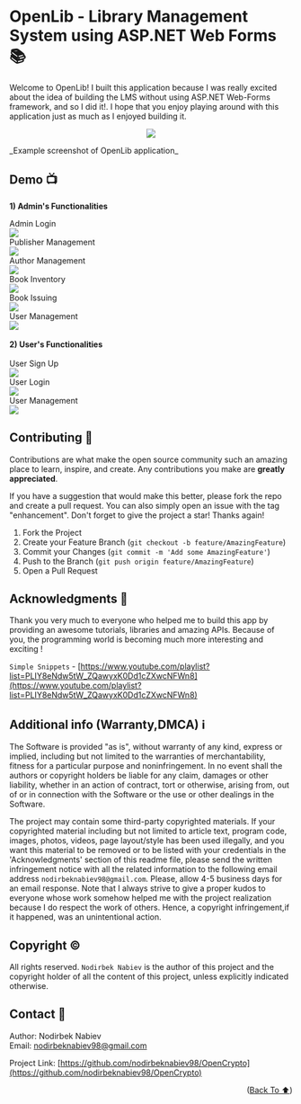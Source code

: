 <a name="readme-top"></a>

# OpenLib - Library Management System using ASP.NET Web Forms 📚

Welcome to OpenLib! I built this application because I was really excited about the idea of building the LMS without using ASP.NET Web-Forms framework, and so I did it!. I hope that you enjoy playing around with this application just as much as I enjoyed building it.
<p align="center">
<img src="WebApplication1\gifs\project_demo\homepage.gif" style ="align: center;">
</p>
_Example screenshot of OpenLib application_

## Demo 📺
**1) Admin's Functionalities**

Admin Login  </br>
<img src="WebApplication1\gifs\project_demo\admin_login.gif"> </br>
Publisher Management </br>
<img src="WebApplication1\gifs\project_demo\Publisher Details.gif"> </br>
Author Management </br>
<img src="WebApplication1\gifs\project_demo\Author Details.gif"> </br>
Book Inventory </br>
<img src="WebApplication1\gifs\project_demo\Book Inventory.gif"> </br>
Book Issuing </br>
<img src="WebApplication1\gifs\project_demo\Book Issuing.gif"> </br>
User Management </br>
<img src="WebApplication1\gifs\project_demo\User Managment.gif"> </br>
 </br>
**2) User's Functionalities** </br>
 </br>
User Sign Up </br>
<img src="WebApplication1\gifs\project_demo\User Sign Up.gif"> </br>
User Login </br>
<img src="WebApplication1\gifs\project_demo\User Login.gif"> </br>
User Management </br>
<img src="WebApplication1\gifs\project_demo\Profile Management.gif"> </br>

## Contributing 🌟

Contributions are what make the open source community such an amazing place to learn, inspire, and create. Any contributions you make are **greatly appreciated**.

If you have a suggestion that would make this better, please fork the repo and create a pull request. You can also simply open an issue with the tag "enhancement".
Don't forget to give the project a star! Thanks again!

1. Fork the Project
2. Create your Feature Branch (`git checkout -b feature/AmazingFeature`)
3. Commit your Changes (`git commit -m 'Add some AmazingFeature'`)
4. Push to the Branch (`git push origin feature/AmazingFeature`)
5. Open a Pull Request

## Acknowledgments 🧡

Thank you very much to everyone who helped me to build this app by providing an awesome tutorials, libraries and amazing APIs.
Because of you, the programming world is becoming much more interesting and exciting !

`Simple Snippets` - [https://www.youtube.com/playlist?list=PLIY8eNdw5tW_ZQawyxK0Dd1cZXwcNFWn8](https://www.youtube.com/playlist?list=PLIY8eNdw5tW_ZQawyxK0Dd1cZXwcNFWn8)

## Additional info (Warranty,DMCA) ℹ️

The Software is provided "as is", without warranty of any kind, express or implied, including but not limited to the warranties of merchantability, fitness for a particular purpose and noninfringement. In no event shall the authors or copyright holders be liable for any claim, damages or other liability, whether in an action of contract, tort or otherwise, arising from, out of or in connection with the Software or the use or other dealings in the Software.

The project may contain some third-party copyrighted materials.
If your copyrighted material including but not limited to article text, program code, images, photos, videos, page layout/style has been used illegally, and you want this material to be removed or to be listed with your credentials in the 'Acknowledgments' section of this readme file, please send the written infringement notice with all the related information to the following email address `nodirbeknabiev98@gmail.com`. Please, allow 4-5 business days for an email response.
Note that I always strive to give a proper kudos to everyone whose work somehow helped me with the project realization because I do respect the work of others. Hence, a copyright infringement,if it happened, was an unintentional action.

## Copyright ©️

All rights reserved. `Nodirbek Nabiev` is the author of this project and the copyright holder of all the content of this project, unless explicitly indicated otherwise. 

## Contact 📇

Author: Nodirbek Nabiev</br>
Email: nodirbeknabiev98@gmail.com

Project Link: [https://github.com/nodirbeknabiev98/OpenCrypto](https://github.com/nodirbeknabiev98/OpenCrypto)

<p align="right">(<a href="#readme-top">Back To ⬆️</a>)</p>
